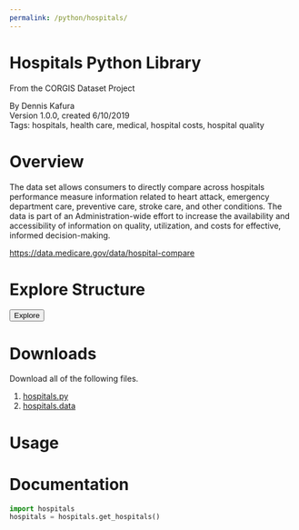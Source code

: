```yaml
---
permalink: /python/hospitals/
---
```


# Hospitals Python Library

<p class='lead'>From the CORGIS Dataset Project</p>

<span class='text-muted'>By Dennis Kafura</span><br>
<span class='text-muted'>Version 1.0.0, created 6/10/2019</span><br>
<span class='text-muted'>Tags: hospitals, health care, medical, hospital costs, hospital quality</span>

# Overview

The data set allows consumers to directly compare across hospitals performance measure information related to heart attack, emergency department care, preventive care, stroke care, and other conditions. The data is part of an Administration-wide effort to increase the availability and accessibility of information on quality, utilization, and costs for effective, informed decision-making.

<https://data.medicare.gov/data/hospital-compare>

> 

# Explore Structure

<button>Explore</button>

# Downloads

Download all of the following files.

1. [hospitals.py](/datasets/python/hospitals/hospitals.py)
2. [hospitals.data](/datasets/python/hospitals/hospitals.data)

# Usage

# Documentation

```python
import hospitals
hospitals = hospitals.get_hospitals()
```
